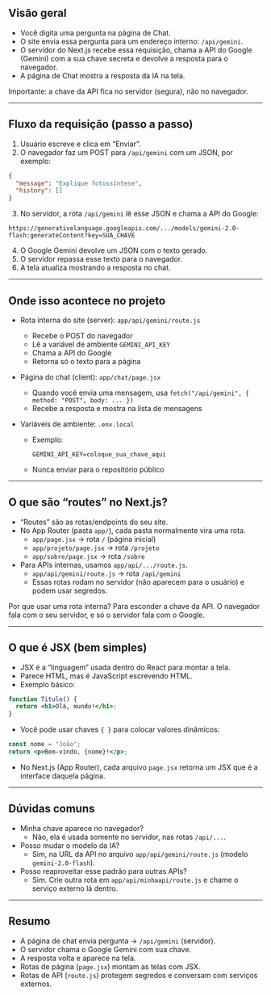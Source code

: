 ## Visão geral

- Você digita uma pergunta na página de Chat.
- O site envia essa pergunta para um endereço interno: `/api/gemini`.
- O servidor do Next.js recebe essa requisição, chama a API do Google (Gemini) com a sua chave secreta e devolve a resposta para o navegador.
- A página de Chat mostra a resposta da IA na tela.

Importante: a chave da API fica no servidor (segura), não no navegador.

---

## Fluxo da requisição (passo a passo)

1. Usuário escreve e clica em “Enviar”.
2. O navegador faz um POST para `/api/gemini` com um JSON, por exemplo:

```json
{
  "message": "Explique fotossíntese",
  "history": []
}
```

3. No servidor, a rota `/api/gemini` lê esse JSON e chama a API do Google:

```
https://generativelanguage.googleapis.com/.../models/gemini-2.0-flash:generateContent?key=SUA_CHAVE
```

4. O Google Gemini devolve um JSON com o texto gerado.
5. O servidor repassa esse texto para o navegador.
6. A tela atualiza mostrando a resposta no chat.

---

## Onde isso acontece no projeto

- Rota interna do site (server): `app/api/gemini/route.js`

  - Recebe o POST do navegador
  - Lê a variável de ambiente `GEMINI_API_KEY`
  - Chama a API do Google
  - Retorna só o texto para a página

- Página do chat (client): `app/chat/page.jsx`

  - Quando você envia uma mensagem, usa `fetch("/api/gemini", { method: "POST", body: ... })`
  - Recebe a resposta e mostra na lista de mensagens

- Variáveis de ambiente: `.env.local`
  - Exemplo:
    ```
    GEMINI_API_KEY=coloque_sua_chave_aqui
    ```
  - Nunca enviar para o repositório público

---

## O que são “routes” no Next.js?

- “Routes” são as rotas/endpoints do seu site.
- No App Router (pasta `app/`), cada pasta normalmente vira uma rota.
  - `app/page.jsx` → rota `/` (página inicial)
  - `app/projeto/page.jsx` → rota `/projeto`
  - `app/sobre/page.jsx` → rota `/sobre`
- Para APIs internas, usamos `app/api/.../route.js`.
  - `app/api/gemini/route.js` → rota `/api/gemini`
  - Essas rotas rodam no servidor (não aparecem para o usuário) e podem usar segredos.

Por que usar uma rota interna? Para esconder a chave da API. O navegador fala com o seu servidor, e só o servidor fala com o Google.

---

## O que é JSX (bem simples)

- JSX é a “linguagem” usada dentro do React para montar a tela.
- Parece HTML, mas é JavaScript escrevendo HTML.
- Exemplo básico:

```jsx
function Titulo() {
  return <h1>Olá, mundo!</h1>;
}
```

- Você pode usar chaves `{ }` para colocar valores dinâmicos:

```jsx
const nome = "João";
return <p>Bem-vindo, {nome}!</p>;
```

- No Next.js (App Router), cada arquivo `page.jsx` retorna um JSX que é a interface daquela página.

---


## Dúvidas comuns

- Minha chave aparece no navegador?
  - Não, ela é usada somente no servidor, nas rotas `/api/...`.
- Posso mudar o modelo da IA?
  - Sim, na URL da API no arquivo `app/api/gemini/route.js` (modelo `gemini-2.0-flash`).
- Posso reaproveitar esse padrão para outras APIs?
  - Sim. Crie outra rota em `app/api/minhaapi/route.js` e chame o serviço externo lá dentro.

---

## Resumo

- A página de chat envia pergunta → `/api/gemini` (servidor).
- O servidor chama o Google Gemini com sua chave.
- A resposta volta e aparece na tela.
- Rotas de página (`page.jsx`) montam as telas com JSX.
- Rotas de API (`route.js`) protegem segredos e conversam com serviços externos.
